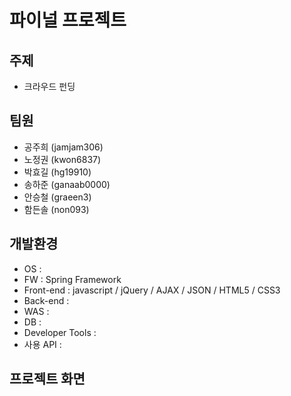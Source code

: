 # 파이널 프로젝트
## 주제
* 크라우드 펀딩
## 팀원
* 공주희 (jamjam306)
* 노정권 (kwon6837)
* 박효길 (hg19910)
* 송하준 (ganaab0000)
* 안승철 (graeen3)
* 함든솔 (non093)
## 개발환경
* OS : 
* FW : Spring Framework
* Front-end : javascript / jQuery / AJAX / JSON / HTML5 / CSS3
* Back-end : 
* WAS : 
* DB : 
* Developer Tools : 
* 사용 API : 
## 프로젝트 화면